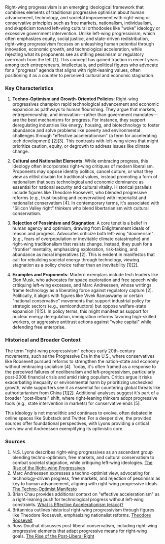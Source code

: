 Right-wing progressivism is an emerging ideological framework that combines elements of traditional progressive optimism about human advancement, technology, and societal improvement with right-wing or conservative principles such as free markets, nationalism, individualism, and skepticism toward left-wing cultural orthodoxies like "woke" ideology or excessive government intervention. Unlike left-wing progressivism, which often emphasizes equity, social justice, and state-driven redistribution, right-wing progressivism focuses on unleashing human potential through innovation, economic growth, and technological acceleration, while rejecting what its proponents see as stifling pessimism or regulatory overreach from the left [1]. This concept has gained traction in recent years among tech entrepreneurs, intellectuals, and political figures who advocate for a "progress" agenda that aligns with right-leaning values, often positioning it as a counter to perceived cultural and economic stagnation.

### Key Characteristics
1. **Techno-Optimism and Growth-Oriented Policies**: Right-wing progressives champion rapid technological advancement and economic expansion as pathways to human flourishing. They argue that markets, entrepreneurship, and innovation—rather than government mandates—are the best mechanisms for progress. For instance, they support deregulating industries like energy, housing, and biotechnology to foster abundance and solve problems like poverty and environmental challenges through "effective accelerationism" (a term for accelerating tech development) [2][3]. This contrasts with left-wing views that might prioritize caution, equity, or degrowth to address issues like climate change.

2. **Cultural and Nationalist Elements**: While embracing progress, this ideology often incorporates right-wing critiques of modern liberalism. Proponents may oppose identity politics, cancel culture, or what they view as elitist disdain for traditional values, instead promoting a form of nationalism that sees technological and economic dominance as essential for national security and cultural vitality. Historical parallels include figures like Theodore Roosevelt, who blended progressive reforms (e.g., trust-busting and conservation) with imperialist and nationalist conservatism [4]. In contemporary terms, it's associated with "Silicon Valley right" thinkers who blend libertarianism with cultural conservatism.

3. **Rejection of Pessimism and Stagnation**: A core tenet is a belief in human agency and optimism, drawing from Enlightenment ideals of reason and progress. Advocates criticize both left-wing "doomerism" (e.g., fears of overpopulation or inevitable climate catastrophe) and right-wing traditionalism that resists change. Instead, they push for a "frontier" mentality, emphasizing exploration, risk-taking, and abundance as moral imperatives [2]. This is evident in manifestos that call for rebuilding societal energy through technology, viewing stagnation as a policy choice rather than an inevitability [1][2].

4. **Examples and Proponents**: Modern exemplars include tech leaders like Elon Musk, who advocates for space exploration and free speech while critiquing left-wing excesses, and Marc Andreessen, whose writings frame technology as a liberating force against regulatory capture [2]. Politically, it aligns with figures like Vivek Ramaswamy or certain "national conservative" movements that support industrial policy for strategic sectors (e.g., semiconductors) but oppose welfare-state expansion [1][5]. In policy terms, this might manifest as support for nuclear energy deregulation, immigration reforms favoring high-skilled workers, or aggressive antitrust actions against "woke capital" while defending free enterprise.

### Historical and Broader Context
The term "right-wing progressivism" echoes early 20th-century movements, such as the Progressive Era in the U.S., where conservatives like Roosevelt pursued reforms to strengthen the nation-state and economy without embracing socialism [4]. Today, it's often framed as a response to the perceived failures of neoliberalism and left-progressivism, particularly post-2008 financial crisis and amid rising populism. Critics argue it risks exacerbating inequality or environmental harm by prioritizing unchecked growth, while supporters see it as essential for countering global threats like authoritarianism from China [1][2]. Additional analyses suggest it's part of a broader "post-liberal" shift, where right-leaning thinkers adopt progressive tools (e.g., state intervention in markets) for conservative ends [5].

This ideology is not monolithic and continues to evolve, often debated in online spaces like Substack and Twitter. For a deeper dive, the provided sources offer foundational perspectives, with Lyons providing a critical overview and Andreessen exemplifying its optimistic core.

### Sources
1. N.S. Lyons describes right-wing progressives as an ascendant group blending techno-optimism, free markets, and cultural conservatism to combat societal stagnation, while critiquing left-wing ideologies. [The Rise of the Right-wing Progressives](https://theupheaval.substack.com/p/the-rise-of-the-right-wing-progressives)  
2. Marc Andreessen expresses a techno-optimist view, advocating for technology-driven progress, free markets, and rejection of pessimism as key to human advancement, aligning with right-wing progressive ideals. [The Techno-Optimist Manifesto](https://pmarca.substack.com/p/the-techno-optimist-manifesto)  
3. Brian Chau provides additional context on "effective accelerationism" as a right-leaning push for technological progress without left-wing constraints. [What is Effective Accelerationism (e/acc)?](https://www.lesswrong.com/posts/8xACt7oBfaDDFirRD/what-is-effective-accelerationism-e-acc)  
4. Britannica outlines historical right-wing progressivism through figures like Theodore Roosevelt, emphasizing nationalist reforms. [Theodore Roosevelt](https://www.britannica.com/biography/Theodore-Roosevelt)  
5. Ross Douthat discusses post-liberal conservatism, including right-wing progressive elements that adapt progressive means for right-wing goals. [The Rise of the Post-Liberal Right](https://www.nytimes.com/2022/07/20/opinion/post-liberal-conservatism.html)